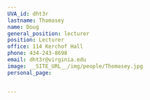 ```yaml
---
UVA_id: dht3r
lastname: Thomasey
name: Doug
general_position: lecturer
position: Lecturer
office: 114 Kerchof Hall
phone: 434-243-8698
email: dht3r@virginia.edu
image: __SITE_URL__/img/people/Thomasey.jpg
personal_page:


---
```

